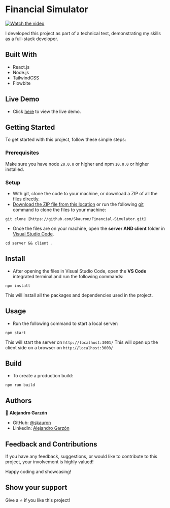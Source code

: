 # Financial Simulator

[![Watch the video](https://i.sstatic.net/Vp2cE.png)](https://youtu.be/2WrB6bJyces)

I developed this project as part of a technical test, demonstrating my skills as a full-stack developer.

## Built With

- React.js
- Node.js
- TailwindCSS
- Flowbite

## Live Demo

- Click [here](https://simulador-financiero.netlify.app/) to view the live demo.

## Getting Started

To get started with this project, follow these simple steps:

### Prerequisites

Make sure you have node `20.0.0` or higher and npm `10.0.0` or higher installed.

### Setup

- With git, clone the code to your machine, or download a ZIP of all the files directly.
- [Download the ZIP file from this location](https://github.com/Skauron/Financial-Simulator/archive/refs/heads/main.zip) or run the following [git](https://git-scm.com/) command to clone the files to your machine:

```
git clone [https://github.com/Skauron/Financial-Simulator.git]
```

- Once the files are on your machine, open the **server AND client** folder in [Visual Studio Code](https://code.visualstudio.com/download).

```
cd server && client .
```

## Install

- After opening the files in Visual Studio Code, open the **VS Code** integrated terminal and run the following commands:

```
npm install
```

This will install all the packages and dependencies used in the project.

## Usage

- Run the following command to start a local server:

```
npm start
```

This will start the server on `http://localhost:3001/`
This will open up the client side on a browser on `http://localhost:3000/`

## Build

- To create a production build:

```
npm run build
```

## Authors

👤 **Alejandro Garzón**

- GitHub: [@skauron](https://github.com/Skauron)
- LinkedIn: [Alejandro Garzón](https://www.linkedin.com/in/alejandro-garz%C3%B3n-a19371207/)

## Feedback and Contributions

If you have any feedback, suggestions, or would like to contribute to this project, your involvement is highly valued!

Happy coding and showcasing!

## Show your support

Give a ⭐️ if you like this project!
